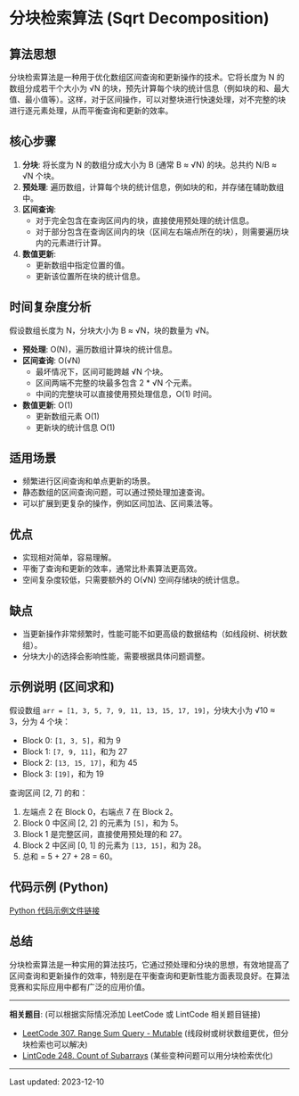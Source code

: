 # 分块检索算法 (Sqrt Decomposition)

## 算法思想
分块检索算法是一种用于优化数组区间查询和更新操作的技术。它将长度为 N 的数组分成若干个大小为 √N 的块，预先计算每个块的统计信息（例如块的和、最大值、最小值等）。这样，对于区间操作，可以对整块进行快速处理，对不完整的块进行逐元素处理，从而平衡查询和更新的效率。

## 核心步骤
1. **分块**: 将长度为 N 的数组分成大小为 B (通常 B ≈ √N) 的块。总共约 N/B ≈ √N 个块。
2. **预处理**: 遍历数组，计算每个块的统计信息，例如块的和，并存储在辅助数组中。
3. **区间查询**:
   - 对于完全包含在查询区间内的块，直接使用预处理的统计信息。
   - 对于部分包含在查询区间内的块（区间左右端点所在的块），则需要遍历块内的元素进行计算。
4. **数值更新**:
   - 更新数组中指定位置的值。
   - 更新该位置所在块的统计信息。

## 时间复杂度分析
假设数组长度为 N，分块大小为 B ≈ √N，块的数量为 √N。

- **预处理**: O(N)，遍历数组计算块的统计信息。
- **区间查询**: O(√N)
  - 最坏情况下，区间可能跨越 √N 个块。
  - 区间两端不完整的块最多包含 2 * √N 个元素。
  - 中间的完整块可以直接使用预处理信息，O(1) 时间。
- **数值更新**: O(1)
  - 更新数组元素 O(1)
  - 更新块的统计信息 O(1)

## 适用场景
- 频繁进行区间查询和单点更新的场景。
- 静态数组的区间查询问题，可以通过预处理加速查询。
- 可以扩展到更复杂的操作，例如区间加法、区间乘法等。

## 优点
- 实现相对简单，容易理解。
- 平衡了查询和更新的效率，通常比朴素算法更高效。
- 空间复杂度较低，只需要额外的 O(√N) 空间存储块的统计信息。

## 缺点
- 当更新操作非常频繁时，性能可能不如更高级的数据结构（如线段树、树状数组）。
- 分块大小的选择会影响性能，需要根据具体问题调整。

## 示例说明 (区间求和)
假设数组 `arr = [1, 3, 5, 7, 9, 11, 13, 15, 17, 19]`，分块大小为 √10 ≈ 3，分为 4 个块：
- Block 0: `[1, 3, 5]`，和为 9
- Block 1: `[7, 9, 11]`，和为 27
- Block 2: `[13, 15, 17]`，和为 45
- Block 3: `[19]`，和为 19

查询区间 [2, 7] 的和：
1. 左端点 2 在 Block 0，右端点 7 在 Block 2。
2. Block 0 中区间 [2, 2] 的元素为 `[5]`，和为 5。
3. Block 1 是完整区间，直接使用预处理的和 27。
4. Block 2 中区间 [0, 1] 的元素为 `[13, 15]`，和为 28。
5. 总和 = 5 + 27 + 28 = 60。

## 代码示例 (Python)
[Python 代码示例文件链接](./sqrt_decomposition_example.py)

## 总结
分块检索算法是一种实用的算法技巧，它通过预处理和分块的思想，有效地提高了区间查询和更新操作的效率，特别是在平衡查询和更新性能方面表现良好。在算法竞赛和实际应用中都有广泛的应用价值。

---

**相关题目**: (可以根据实际情况添加 LeetCode 或 LintCode 相关题目链接)
- [LeetCode 307. Range Sum Query - Mutable](https://leetcode.com/problems/range-sum-query-mutable/) (线段树或树状数组更优，但分块检索也可以解决)
- [LintCode 248. Count of Subarrays](https://www.lintcode.com/problem/count-of-subarrays/) (某些变种问题可以用分块检索优化)

---
Last updated: 2023-12-10 